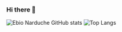 ### Hi there 👋
![Ebio Narduche GitHub stats](https://github-readme-stats.vercel.app/api?username=ebionarduche&show_icons=true&theme=radical)
![Top Langs](https://github-readme-stats.vercel.app/api/top-langs/?username=ebionarduche&layout=compact&theme=radical)



<!--
**ebionarduche/ebionarduche** is a ✨ _special_ ✨ repository because its `README.md` (this file) appears on your GitHub profile.

Here are some ideas to get you started:

- 🔭 I’m currently working on ...
- 🌱 I’m currently learning ...
- 👯 I’m looking to collaborate on ...
- 🤔 I’m looking for help with ...
- 💬 Ask me about ...
- 📫 How to reach me: ...
- 😄 Pronouns: ...
- ⚡ Fun fact: ...
-->
